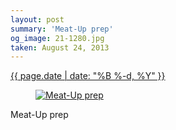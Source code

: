 ```yaml
---
layout: post
summary: 'Meat-Up prep'
og_image: 21-1280.jpg
taken: August 24, 2013
---
```


<div class="post">
 <time>
  <a href="/21">
   {{ page.date | date: "%B %-d, %Y" }}
  </a>
 </time>
 <a href="/21">
  <figure data-taken="8/24/2013">
   <img alt="Meat-Up prep" sizes="(min-width: 700px) 50vw, calc(100vw - 2rem)" src="{{ site.assets_url }}/21-640.jpg" srcset="{{ site.assets_url }}/21-1280.jpg 1280w, {{ site.assets_url }}/21-960.jpg 960w, {{ site.assets_url }}/21-640.jpg 640w, {{ site.assets_url }}/21-320.jpg 320w"/>
  </figure>
 </a>
 <span>
  Meat-Up prep
 </span>
</div>
